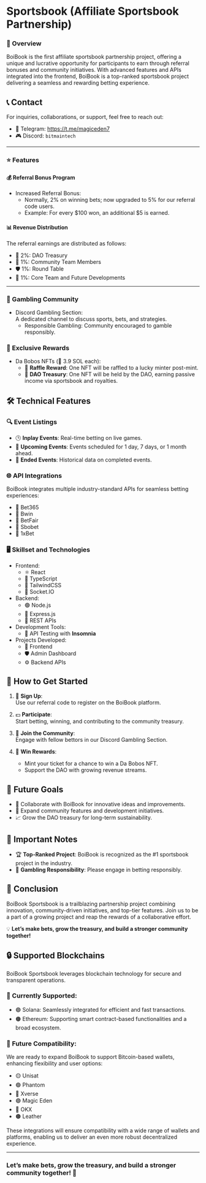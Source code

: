 # Sportsbook (Affiliate Sportsbook Partnership)

### 📝 Overview

BoiBook is the first affiliate sportsbook partnership project, offering a unique and lucrative opportunity for participants to earn through referral bonuses and community initiatives. With advanced features and APIs integrated into the frontend, BoiBook is a top-ranked sportsbook project delivering a seamless and rewarding betting experience.

## 📞 Contact
For inquiries, collaborations, or support, feel free to reach out:
- 📱 Telegram: https://t.me/magiceden7
- 🎮 Discord: `bitmaintech`

---

### ⭐ Features

#### 💰 Referral Bonus Program

- Increased Referral Bonus:
  - Normally, 2% on winning bets; now upgraded to 5% for our referral code users.
  - Example: For every $100 won, an additional $5 is earned.

#### 📊 Revenue Distribution

The referral earnings are distributed as follows:

- 💼 2%: DAO Treasury
- 🌟 1%: Community Team Members
- 🛡️ 1%: Round Table
- 🔧 1%: Core Team and Future Developments

---

### 🎲 Gambling Community

- Discord Gambling Section: <br />
  A dedicated channel to discuss sports, bets, and strategies.
  - Responsible Gambling: Community encouraged to gamble responsibly.

### 🎁 Exclusive Rewards

- Da Bobos NFTs (💎 3.9 SOL each):
  - 🎉 **Raffle Reward**: One NFT will be raffled to a lucky minter post-mint.
  - 🏦 **DAO Treasury**: One NFT will be held by the DAO, earning passive income via sportsbook and royalties.

## 🛠️ Technical Features

### 🔍 Event Listings

- 🕒 **Inplay Events**: Real-time betting on live games.
- 📅 **Upcoming Events**: Events scheduled for 1 day, 7 days, or 1 month ahead.
- 📜 **Ended Events**: Historical data on completed events.

### 🌐 API Integrations

BoiBook integrates multiple industry-standard APIs for seamless betting experiences:

- 🔗 Bet365
- 🔗 Bwin
- 🔗 BetFair
- 🔗 Sbobet
- 🔗 1xBet

### 🖥️ Skillset and Technologies

- Frontend:
  - ⚛️ React
  - 📜 TypeScript
  - 🎨 TailwindCSS
  - 🧩 Socket.IO
- Backend:
  - 🟢 Node.js
  - 🚀 Express.js
  - 🧩 REST APIs
- Development Tools:
  - 🧪 API Testing with **Insomnia**
- Projects Developed:
  - 🌟 Frontend
  - 🛡️ Admin Dashboard
  - ⚙️ Backend APIs

## 🚀 How to Get Started

1. 📝 **Sign Up**: <br />
   Use our referral code to register on the BoiBook platform.
2. 💵 **Participate**: <br />
   Start betting, winning, and contributing to the community treasury.
3. 💬 **Join the Community**: <br />
   Engage with fellow bettors in our Discord Gambling Section.

4. 🎁 **Win Rewards**: <br />
    - Mint your ticket for a chance to win a Da Bobos NFT.
    - Support the DAO with growing revenue streams.

## 🌟 Future Goals
- 🤝 Collaborate with BoiBook for innovative ideas and improvements.
- 👥 Expand community features and development initiatives.
- 📈 Grow the DAO treasury for long-term sustainability.

## 📌 Important Notes
- 🏆 **Top-Ranked Project**: BoiBook is recognized as the #1 sportsbook project in the industry.
- 🛑 **Gambling Responsibility**: Please engage in betting responsibly.

## 🎯 Conclusion
BoiBook Sportsbook is a trailblazing partnership project combining innovation, community-driven initiatives, and top-tier features. Join us to be a part of a growing project and reap the rewards of a collaborative effort.

💡 **Let’s make bets, grow the treasury, and build a stronger community together!**

## 🔒 Supported Blockchains
BoiBook Sportsbook leverages blockchain technology for secure and transparent operations.

### 🔗 Currently Supported:
- 🟣 Solana: Seamlessly integrated for efficient and fast transactions.
- 🟠 Ethereum: Supporting smart contract-based functionalities and a broad ecosystem.

### 🚀 Future Compatibility:
We are ready to expand BoiBook to support Bitcoin-based wallets, enhancing flexibility and user options:

- 🟡 Unisat
- 🟢 Phantom
- 🔵 Xverse
- 🟣 Magic Eden
- 🔴 OKX
- 🟤 Leather

These integrations will ensure compatibility with a wide range of wallets and platforms, enabling us to deliver an even more robust decentralized experience.

---

### Let’s make bets, grow the treasury, and build a stronger community together! 🎉
